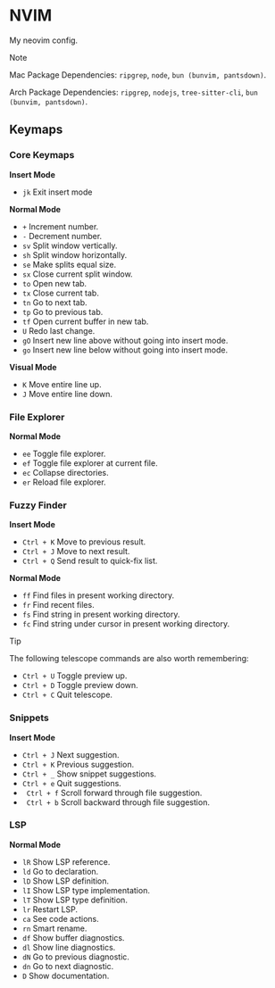 # NVIM
My neovim config.

> [!NOTE]
> Mac Package Dependencies: `ripgrep`, `node`, `bun (bunvim, pantsdown)`.
>  
> Arch Package Dependencies: `ripgrep`, `nodejs`, `tree-sitter-cli`, `bun (bunvim, pantsdown)`.

## Keymaps

### Core Keymaps

**Insert Mode**
- `jk` Exit insert mode

**Normal Mode**
- `+` Increment number.
- `-` Decrement number.
- `sv` Split window vertically.
- `sh` Split window horizontally.
- `se` Make splits equal size.
- `sx` Close current split window.
- `to` Open new tab.
- `tx` Close current tab.
- `tn` Go to next tab.
- `tp` Go to previous tab.
- `tf` Open current buffer in new tab.
- `U` Redo last change.
- `gO` Insert new line above without going into insert mode.  
- `go` Insert new line below without going into insert mode.  

**Visual Mode**
- `K` Move entire line up.
- `J` Move entire line down. 

### File Explorer

**Normal Mode**
- `ee` Toggle file explorer.
- `ef` Toggle file explorer at current file.
- `ec` Collapse directories.
- `er` Reload file explorer.

### Fuzzy Finder
 **Insert Mode**
 - `Ctrl + K` Move to previous result.
 - `Ctrl + J` Move to next result.
 - `Ctrl + Q` Send result to quick-fix list.

 **Normal Mode**
 - `ff` Find files in present working directory.
 - `fr` Find recent files.
 - `fs` Find string in present working directory.
 - `fc` Find string under cursor in present working directory.

> [!TIP]
> The following telescope commands are also worth remembering:
> - `Ctrl + U` Toggle preview up.
> - `Ctrl + D` Toggle preview down.
> - `Ctrl + C` Quit telescope.

### Snippets
**Insert Mode** 
- `Ctrl + J` Next suggestion.
- `Ctrl + K` Previous suggestion. 
- `Ctrl + _` Show snippet suggestions.
- `Ctrl + e` Quit suggestions.
- ` Ctrl + f` Scroll forward through file suggestion.
- ` Ctrl + b` Scroll backward  through file suggestion.

### LSP
**Normal Mode**
- `lR` Show LSP reference.
- `ld` Go to declaration.
- `lD` Show LSP definition.
- `lI` Show LSP type implementation.
- `lT` Show LSP type definition.
- `lr` Restart LSP.
- `ca` See code actions. 
- `rn` Smart rename.
- `df` Show buffer diagnostics.
- `dl` Show line diagnostics.
- `dN` Go to previous diagnostic. 
- `dn` Go to next diagnostic. 
- `D` Show documentation. 
